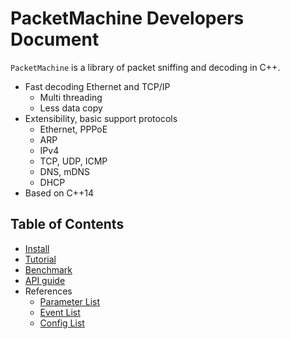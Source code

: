 PacketMachine Developers Document
====================================

`PacketMachine` is a library of packet sniffing and decoding in C++.

- Fast decoding Ethernet and TCP/IP
    - Multi threading
    - Less data copy
- Extensibility, basic support protocols
    - Ethernet, PPPoE
    - ARP
    - IPv4
    - TCP, UDP, ICMP
    - DNS, mDNS
    - DHCP
- Based on C++14


Table of Contents
---------

- [Install](install.md)
- [Tutorial](tutorial.md)
- [Benchmark](benchmark.md)
- [API guide](api.md)
- References
    - [Parameter List](parameters.md)
    - [Event List](events.md)
    - [Config List](configs.md)
